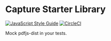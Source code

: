 # Capture Starter Library

[![JavaScript Style Guide](https://img.shields.io/badge/code_style-standard-brightgreen.svg)](https://standardjs.com)
[![CircleCI](https://img.shields.io/circleci/project/github/teamsteamdev/pdfjs-mock.svg)](https://circleci.com/gh/teamsteamdev/pdfjs-mock/tree/master)

Mock pdfjs-dist in your tests.
